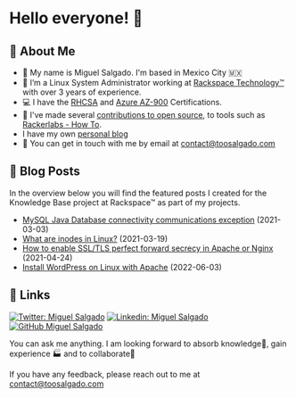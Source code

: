 # Hello everyone! 👋
## 🚀 About Me
- 🤝 My name is Miguel Salgado. I'm based in Mexico City 🇲🇽 
- 🐧 I’m a Linux System Administrator working at [Rackspace Technology™](https://rackspace.com) with over 3 years of experience.
- 💻 I have the [RHCSA](https://rhtapps.redhat.com/certifications/badge/verify/NORT24GFXKLDAFT7MOTYUA5ZYYAEQU3CUPSQX2KSDXT6RW46LQ3T7ULZ55KZZ56SKO7EQ3ETTLYZQ4U5NQYTCNA62RUWOCM34WWBUYQ=) and [Azure AZ-900](https://www.credly.com/badges/59f86187-0289-4e31-83f4-aab5ae1be418) Certifications.
- 🌱 I've made several [contributions to open source](https://github.com/toosalgado18), to tools such as [Rackerlabs - How To](https://github.com/rackerlabs/support-how-to/pulls?q=author%3Atoosalgado18+).
- I have my own [personal blog](http://toosalgado.com) 
- 💬 You can get in touch with me by email at [contact@toosalgado.com](mailto:contact@toosalgado.com) 

## 📖 Blog Posts
In the overview below you will find the featured posts I created for the Knowledge Base project at Rackspace™ as part of my projects. 
<!-- BLOG_START -->
- [MySQL Java Database connectivity communications exception](https://docs.rackspace.com/support/how-to/mysql-java-database-connectivity-communications-exception/) (2021-03-03)
- [What are inodes in Linux?](https://docs.rackspace.com/support/how-to/what-are-inodes-in-linux//) (2021-03-19)
- [How to enable SSL/TLS perfect forward secrecy in Apache or Nginx](https://docs.rackspace.com/support/how-to/how-to-enable-SSL-TLS-perfect-forward-secrecy/) (2021-04-24)
- [Install WordPress on Linux with Apache](https://docs.rackspace.com/support/how-to/install-wordpress-on-linux-with-apache/) (2022-06-03)
<!-- BLOG_END -->

## 🔗 Links
[![Twitter: Miguel Salgado](https://img.shields.io/twitter/follow/toosalgado18?style=social)](https://twitter.com/toosalgado18)
[![Linkedin: Miguel Salgado](https://img.shields.io/badge/-Miguel_Salgado-blue?style=flat-square&logo=Linkedin&logoColor=white&link=https://www.linkedin.com/in/toosalgado/)](https://www.linkedin.com/in/toosalgado/)
[![GitHub Miguel Salgado](https://img.shields.io/github/followers/toosalgado18?label=follow&style=social)](https://github.com/toosalgado18)

You can ask me anything. I am looking forward to absorb knowledge🧠, gain experience 🏭 and to collaborate🤝

If you have any feedback, please reach out to me at [contact@toosalgado.com](mailto:contact@toosalgado.com) 
